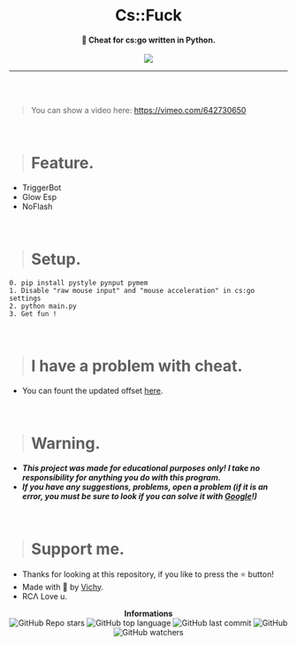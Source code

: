 <h1 align="center">Cs::Fuck</h1>

<p align='center'>
    <b>🍦 Cheat for cs:go written in Python.</b><br>
    <br>
  <img src='https://media.discordapp.net/attachments/905268711458480188/906199965498486814/unknown.png?width=1130&height=676'>
</p>

----

<br><br>

> You can show a video here: https://vimeo.com/642730650

<br>

> # Feature.

* TriggerBot
* Glow Esp 
* NoFlash

<br>

> # Setup.

```
0. pip install pystyle pynput pymem
1. Disable "raw mouse input" and "mouse acceleration" in cs:go settings
2. python main.py
3. Get fun !
``` 

<br>

> # I have a problem with cheat.

* You can fount the updated offset [here](https://github.com/frk1/hazedumper/blob/master/csgo.hpp).

<br>

> # Warning.

* ***This project was made for educational purposes only! I take no responsibility for anything you do with this program.***
* ***If you have any suggestions, problems, open a problem (if it is an error, you must be sure to look if you can solve it with [Google](https://giybf.com)!)***

<br>

> # Support me.

* Thanks for looking at this repository, if you like to press the ⭐ button!
* Made with 💖 by [Vichy](https://github.com/Its-Vichy).
* RCΛ Love u.

<p align="center"> 
    <b>Informations</b><br>
    <img alt="GitHub Repo stars" src="https://img.shields.io/github/stars/Its-Vichy/Cs-Fuck?style=social">
    <img alt="GitHub top language" src="https://img.shields.io/github/languages/top/Its-Vichy/Cs-Fuck">
    <img alt="GitHub last commit" src="https://img.shields.io/github/last-commit/Its-Vichy/Cs-Fuck">
    <img alt="GitHub" src="https://img.shields.io/github/license/Its-Vichy/Cs-Fuck">
    <img alt="GitHub watchers" src="https://img.shields.io/github/watchers/Its-Vichy/Cs-Fuck?style=social">
</p>
